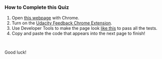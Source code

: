 ### How to Complete this Quiz

1. Open [this webpage](http://udacity.github.io/fend/lessons/L5/problem-set/05-fun-with-vertical-align/index.html) with Chrome.
2. Turn on the [Udacity Feedback Chrome Extension](https://classroom.udacity.com/nanodegrees/nd001/parts/0011345403/modules/742847927175460/lessons/7323812069/concepts/73256617910923).
3. Use Developer Tools to make the page look [like this](http://udacity.github.io/fend/lessons/L5/problem-set/05-fun-with-vertical-align/mockup.png) to pass all the tests.
4. Copy and paste the code that appears into the next page to finish!

<br>

Good luck!
